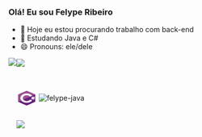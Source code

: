 ### Olá! Eu sou Felype Ribeiro

- 🔭 Hoje eu estou procurando trabalho com back-end
- 🌱 Estudando Java e C#
- 😄 Pronouns: ele/dele

<a href="https://github.com/anuraghazra/github-readme-stats">
  <img height=150 align="left" src="https://github-readme-stats.vercel.app/api?username=felyperibeiro180&theme=dracula" />
</a>
<a href="https://github.com/anuraghazra/convoychat">
  <img height=150 align="center" src="https://github-readme-stats.vercel.app/api/top-langs?username=felyperibeiro180&layout=compact&langs_count=8&card_width=320&theme=dracula" />
</a>

##

<div style="display: inline_block"><br>
  <img align="center" alt="felype-Csharp" height="30" width="40" src="https://raw.githubusercontent.com/devicons/devicon/master/icons/csharp/csharp-original.svg">
  <img align="center" alt="felype-java" height="30" width="40" src="https://cdn.jsdelivr.net/gh/devicons/devicon/icons/java/java-original.svg" />

</div>

##

<div> 
  <a href="https://www.linkedin.com/in/felype-ribeiro-4721a529b" target="_blank"><img src="https://img.shields.io/badge/-LinkedIn-%230077B5?style=for-the-badge&logo=linkedin&logoColor=white" target="_blank"></a> 
</div>
